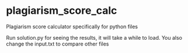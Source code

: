# plagiarism_score_calc
Plagiarism score calculator specifically for python files

Run solution.py for seeing the results, it will take a while to load. You also change the input.txt to compare other files
